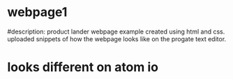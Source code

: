 # webpage1
#description: product lander webpage example created using html and css. uploaded snippets of how the webpage looks like on the progate text editor.
# looks different on atom io

